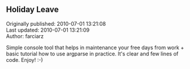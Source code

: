 ## Holiday Leave  
Originally published: 2010-07-01 13:21:08  
Last updated: 2010-07-01 13:21:09  
Author: farciarz   
  
Simple console tool that helps in maintenance your free days from work + basic tutorial how to use argparse in practice. It's clear and few lines of code. Enjoy! :-)